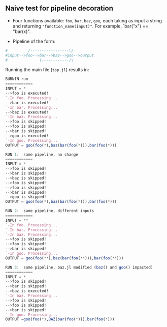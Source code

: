 ## Naive test for pipeline decoration

- Four functions available: `foo`, `bar`, `baz`, `goo`, each taking as input a string and returning `"function_name(input)"`. For example, 
`bar("x") == "bar(x)".

- Pipeline of the form:
```julia		
#         /-----------------\/ 
#input-->foo-->bar-->baz-->goo-->output
#              \------------/\
```

Running the main file (`top.jl`) results in:

```julia
BURNIN run
============
INPUT = *
-->foo is executed!
`-In foo. Processing...
-->bar is executed!
`-In bar. Processing...
-->baz is executed!
`-In baz. Processing...
-->foo is skipped!
-->foo is skipped!
-->bar is skipped!
-->goo is executed!
`-In goo. Processing...
OUTPUT = goo(foo(*),baz(bar(foo(*))),bar(foo(*)))

RUN 1:  same pipeline, no change
============
INPUT = *
-->foo is skipped!
-->bar is skipped!
-->baz is skipped!
-->foo is skipped!
-->foo is skipped!
-->bar is skipped!
-->goo is skipped!
OUTPUT = goo(foo(*),baz(bar(foo(*))),bar(foo(*)))

RUN 2:  same pipeline, different inputs
============
INPUT = **
`-In foo. Processing...
`-In bar. Processing...
`-In baz. Processing...
-->foo is skipped!
-->foo is skipped!
-->bar is skipped!
`-In goo. Processing...
OUTPUT = goo(foo(**),baz(bar(foo(**))),bar(foo(**)))

RUN 3:  same pipeline, baz.jl modified (baz() and goo() impacted)
============
INPUT = *
-->foo is skipped!
-->bar is skipped!
-->baz is executed!
`-In baz. Processing...
-->foo is skipped!
-->foo is skipped!
-->bar is skipped!
`-In goo. Processing...
OUTPUT =goo(foo(*),BAZ(bar(foo(*))),bar(foo(*)))
```
